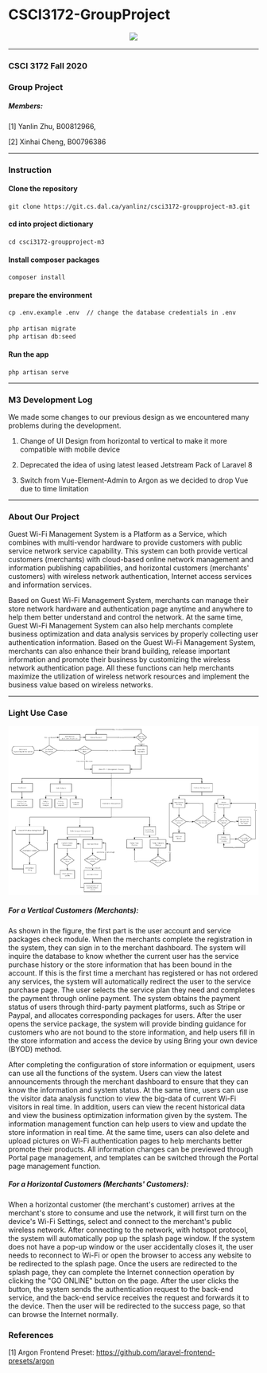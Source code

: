# CSCI3172-GroupProject
<p align="center"><a href="https://www.dal.ca/" target="_blank"><img src="https://cdn.dal.ca/content/dam/dalhousie/images/dept/communicationsandmarketing/01%20DAL%20FullMark-Blk.jpg.lt_412f83be03abff99eefef11c3f1ec3a4.res/01%20DAL%20FullMark-Blk.jpg" width="400"></a></p>

***

### CSCI 3172 Fall 2020
### Group Project 
##### Members:
[1] Yanlin Zhu, B00812966,

[2] Xinhai Cheng, B00796386

***

### Instruction

#### Clone the repository

```
git clone https://git.cs.dal.ca/yanlinz/csci3172-groupproject-m3.git
```

#### cd into project dictionary

```
cd csci3172-groupproject-m3
```

#### Install composer packages

```
composer install
```

#### prepare the environment

```
cp .env.example .env  // change the database credentials in .env

php artisan migrate
php artisan db:seed
```

#### Run the app

```
php artisan serve
```

***

### M3 Development Log

We made some changes to our previous design as we encountered many problems during the development.

1. Change of UI Design from horizontal to vertical to make it more compatible with mobile device

2. Deprecated the idea of using latest leased Jetstream Pack of Laravel 8

3. Switch from Vue-Element-Admin to Argon as we decided to drop Vue due to time limitation

***

### About Our Project

Guest Wi-Fi Management System is a Platform as a Service, which combines with
multi-vendor hardware to provide customers with public service network service capability.
This system can both provide vertical customers (merchants) with cloud-based online
network management and information publishing capabilities, and horizontal customers
(merchants' customers) with wireless network authentication, Internet access services and
information services.

Based on Guest Wi-Fi Management System, merchants can manage their store network
hardware and authentication page anytime and anywhere to help them better understand and
control the network. At the same time, Guest Wi-Fi Management System can also help
merchants complete business optimization and data analysis services by properly collecting
user authentication information. Based on the Guest Wi-Fi Management System, merchants
can also enhance their brand building, release important information and promote their
business by customizing the wireless network authentication page. All these functions can
help merchants maximize the utilization of wireless network resources and implement the
business value based on wireless networks.

***

### Light Use Case

<p align="center"><img src="./ReadMeAssets/flowChart.png" alt="Flow Chart"/> </p>

##### For a Vertical Customers (Merchants):

As shown in the figure, the first part is the user account and service packages check
module. When the merchants complete the registration in the system, they can sign in to the
merchant dashboard. The system will inquire the database to know whether the current user
has the service purchase history or the store information that has been bound in the account.
If this is the first time a merchant has registered or has not ordered any services, the system
will automatically redirect the user to the service purchase page. The user selects the service
plan they need and completes the payment through online payment. The system obtains the
payment status of users through third-party payment platforms, such as Stripe or Paypal, and
allocates corresponding packages for users. After the user opens the service package, the
system will provide binding guidance for customers who are not bound to the store
information, and help users fill in the store information and access the device by using Bring
your own device (BYOD) method.

After completing the configuration of store information or equipment, users can use all the
functions of the system. Users can view the latest announcements through the merchant
dashboard to ensure that they can know the information and system status. At the same time,
users can use the visitor data analysis function to view the big-data of current Wi-Fi visitors
in real time. In addition, users can view the recent historical data and view the business
optimization information given by the system. The information management function can
help users to view and update the store information in real time. At the same time, users can
also delete and upload pictures on Wi-Fi authentication pages to help merchants better
promote their products. All information changes can be previewed through Portal page
management, and templates can be switched through the Portal page management function.

##### For a Horizontal Customers (Merchants' Customers):

When a horizontal customer (the merchant's customer) arrives at the merchant's store to
consume and use the network, it will first turn on the device's Wi-Fi Settings, select and
connect to the merchant's public wireless network. After connecting to the network, with
hotspot protocol, the system will automatically pop up the splash page window. If the system
does not have a pop-up window or the user accidentally closes it, the user needs to reconnect
to Wi-Fi or open the browser to access any website to be redirected to the splash page. Once
the users are redirected to the splash page, they can complete the Internet connection
operation by clicking the "GO ONLINE" button on the page. After the user clicks the button,
the system sends the authentication request to the back-end service, and the back-end service
receives the request and forwards it to the device. Then the user will be redirected to the
success page, so that can browse the Internet normally.

### References

[1] Argon Frontend Preset: https://github.com/laravel-frontend-presets/argon
